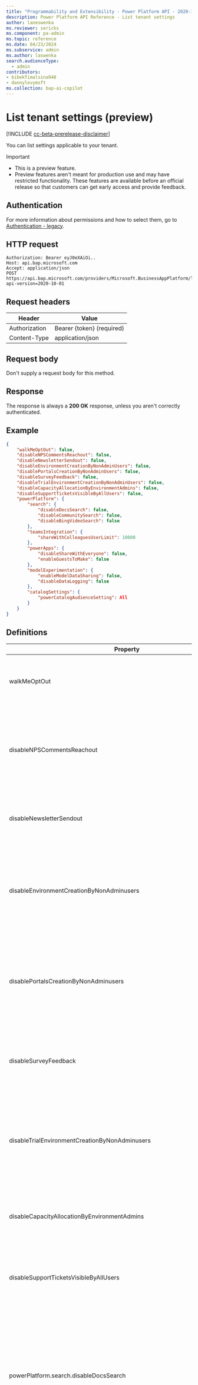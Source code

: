 ```yaml
---
title: "Programmability and Extensibility - Power Platform API - 2020-10-01 - List tenant settings (preview) | Microsoft Docs"
description: Power Platform API Reference - List tenant settings
author: laneswenka
ms.reviewer: sericks
ms.component: pa-admin
ms.topic: reference
ms.date: 04/23/2024
ms.subservice: admin
ms.author: laswenka
search.audienceType: 
  - admin
contributors:
- bibekTimalsina948
- dannylevymsft
ms.collection: bap-ai-copilot
---
```


# List tenant settings (preview)

[!INCLUDE [cc-beta-prerelease-disclaimer](../includes/cc-beta-prerelease-disclaimer.md)]

You can list settings applicable to your tenant.

> [!Important]
> - This is a preview feature.
> - Preview features aren't meant for production use and may have restricted functionality. These features are available before an official release so that customers can get early access and provide feedback.

## Authentication

For more information about permissions and how to select them, go to [Authentication - legacy](programmability-authentication.md).

## HTTP request

```http
Authorization: Bearer eyJ0eXAiOi..
Host: api.bap.microsoft.com
Accept: application/json
POST https://api.bap.microsoft.com/providers/Microsoft.BusinessAppPlatform/listtenantsettings?api-version=2020-10-01
```

## Request headers

| Header         | Value                     |
|----------------|---------------------------|
| Authorization  | Bearer {token} (required) |
| Content-Type   | application/json          |

## Request body

Don't supply a request body for this method.

## Response

The response is always a **200 OK** response, unless you aren't correctly authenticated. 

## Example

```json
{
    "walkMeOptOut": false,
    "disableNPSCommentsReachout": false,
    "disableNewsletterSendout": false,
    "disableEnvironmentCreationByNonAdminUsers": false,
    "disablePortalsCreationByNonAdminUsers": false,
    "disableSurveyFeedback": false,
    "disableTrialEnvironmentCreationByNonAdminUsers": false,
    "disableCapacityAllocationByEnvironmentAdmins": false,
    "disableSupportTicketsVisibleByAllUsers": false,
    "powerPlatform": {
        "search": {
            "disableDocsSearch": false,
            "disableCommunitySearch": false,
            "disableBingVideoSearch": false
        },
        "teamsIntegration": {
            "shareWithColleaguesUserLimit": 10000
        },
        "powerApps": {
            "disableShareWithEveryone": false,
            "enableGuestsToMake": false
        },
        "modelExperimentation": {
            "enableModelDataSharing": false,
            "disableDataLogging": false
        },
        "catalogSettings": {
            "powerCatalogAudienceSetting": All
        }   
    }
}
```
## Definitions

| Property | Type | Description |
|----------|------|-------------|
|walkMeOptOut| Boolean | This is a legacy setting that is no longer used by the platform. Default value is false.|
|disableNPSCommentsReachout| Boolean | Ability to disable re-surveying users who left prior feedback via NPS prompts in Power Platform. Default value is false.|
|disableNewsletterSendout | Boolean | Ability to disable the newsletter sendout feature. Default value is false.|
|disableEnvironmentCreationByNonAdminusers | Boolean | Restrict all environments to be created by tenant admins, Power Platform admins, or Dynamics 365 service admins. Default value is false.|
|disablePortalsCreationByNonAdminusers | Boolean | Restrict all portals to be created by tenant admins, Power Platform admins, or Dynamics 365 service admins. Default value is false.|
|disableSurveyFeedback | Boolean | Ability to disable all NPS survey feedback prompts in Power Platform. Default value is false.|
|disableTrialEnvironmentCreationByNonAdminusers | Boolean | Restrict all trial environments to be created by tenant admins, Power Platform admins, or Dynamics 365 service admins. Default value is false.|
|disableCapacityAllocationByEnvironmentAdmins | Boolean | Ability to disable capacity allocation by environment administrators. Default value is false.|
|disableSupportTicketsVisibleByAllUsers | Boolean | Ability to disable support ticket creation by nonadmin users in the tenant. Default value is false.|
|powerPlatform.search.disableDocsSearch | Boolean | When this setting is true, users in the environment can see a message that indicates Microsoft Learn and documentation search categories have been turned off by the administrator. Default value is false.|
|powerPlatform.search.disableCommunitySearch | Boolean | When this setting is true, users in the environment can see a message that indicates community and blog search categories have been turned off by the administrator. Default value is false.|
|powerPlatform.search.disableBingVideoSearch | Boolean | When this setting is true, users in the environment can see a message that indicates video search categories have been turned off by the administrator. Default value is false.|
|powerPlatform.powerApps.disableShareWithEveryone | Boolean | Ability to disable the **Share with Everyone** capability for nonadmin users in all Power Apps. Default value is false.|
|powerPlatform.teamsIntegration.shareWithColleaguesUserLimit | Integer | Maximum value setting for the number of users in a security group used to share an app built using Power Apps on Microsoft Teams. Default value is 10000 but can be increased or decreased, as required.|
|powerPlatform.powerApps.disableShareWithEveryone | Boolean | Ability to disable the **Share with Everyone** capability in all Power Apps. Default value is false.|
|powerPlatform.powerApps.DisableConnectionSharingWithEveryone | Boolean | Gets or sets a value indicating whether non-admin users in the tenant can share connections with everyone. Default value is false. |
|powerPlatform.powerApps.enableGuestsToMake | Boolean | Ability to allow guest users in your tenant to create Power Apps. Default value is false.|
|powerPlatform.powerApps.disableMembersIndicator | Boolean | This setting isn't currently used by the platform but might be used in the future.|
|powerPlatform.powerApps.disableMakerMatch | Boolean | This setting isn't currently used by the platform but might be used in the future.|
|powerPlatform.powerApps.disableUnusedLicenseAssignment | Boolean | This setting isn't currently used by the platform but might be used in the future.|
|powerPlatform.powerApps.disableCreateFromImage | Boolean | Allow people to use AI to generate an app based on an image. Default value is false.|
|powerPlatform.powerApps.disableCreateFromFigma | Boolean | Allow people to create a canvas app based on a Figma file. Default value is false.|
|powerPlatform.powerApps.disableConnectionSharingWithEveryone | Boolean | This setting isn't currently used by the platform but might be used in the future.|
|powerPlatform.teamsIntegration.shareWithColleaguesUserLimit | Integer | Maximum value setting for the number of users in a security group used to share an app built using Power Apps on Microsoft Teams. Default value is 10000 but can be increased or decreased, as required.|
|powerPlatform.powerAutomate.disableCopilot | Boolean | Disables cloud flows copilot in Power Automate.<br><br>It doesn't control the ability to add AI-related connectors or actions in the flow designer. For example, the Skills connector or AI Builder creates text with a GPT action. Default value is false.|
|powerPlatform.powerAutomate.disableCopilotWithBing | Boolean | Disables the copilot-enhanced help feature within Power Automate to enhance answers on product documentation through Bing Search. Default value is false.|
|powerPlatform.environments.preferredEnvironmentLocation | String | Explicitly set the default location (Geo) for environments that are created without a location (Geo) specified. This includes Teams environments.|
|powerPlatform.environments.disablePreferredDataLocationForTeamsEnvironment | Boolean | Ignore the Teams group-preferred data location when provisioning a Teams environment. Default value is false.|
|powerPlatform.governance.disableAdminDigest | Boolean | Disables the weekly admin digest email for Managed Environments. Default value is false. |
|powerPlatform.governance.disableDeveloperEnvironmentCreationByNonAdminusers | Boolean | Restrict all developer environments to be created by tenant admins, Power Platform admins, or Dynamics 365 service admins. Default is false.|
|powerPlatform.governance.enableDefaultEnvironmentRouting | Boolean | Enables the Default Environment routing feature that creates personal, developer environments for new makers. Default value is false. |
|powerPlatform.governance.policy.enableDesktopFlowDataPolicyManagement | Boolean | When this setting is true, admins can view and manage desktop flow action groups in DLP policies in the Power Platform admin center. Default value is false.|
|powerPlatform.governance.policy.enableAzureCommercialConnectionsFromUsGov | Boolean | This setting isn't currently used by the platform but might be used in the future.|
|powerPlatform.licensing.disableUseOfUnassignedAIBuilderCredits| Boolean | Ability to use unallocated AI Builder credits in environments without allocated credits. Default value is true. |
|powerPlatform.licensing.disableBillingPolicyCreationByNonAdminUsers | Boolean | This is a legacy setting that is no longer used by the platform. Default value is false.|
|powerPlatform.licensing.enableTenantCapacityReportForEnvironmentAdmins | Boolean | Ability to allow tenant, Power Platform, or Dynamics 365 admins to grant permissions to an environment administrator to view the **Capacity summary** tab. Default value is false.|
|powerPlatform.licensing.storageCapacityConsumptionWarningThreshold | INT | This setting isn't currently used by the platform but might be used in the future.|
|powerPlatform.licensing.EnableTenantLicensingReportForEnvironmentAdmins | Boolean | Ability to allow tenant, Power Platform, or Dynamics 365 admins to grant permissions to an environment administrator to view the tenant-scoped license reports. Default value is false.|
|powerPlatform.licensing.ApplyAutoClaimToOnlyManagedEnvironments | Boolean | Allows admins to choose if the license autoclaim policies are applied on Managed Environments or all environments, including standard ones. Default is true.|
|powerPlatform.champions.disableChampionsInvitationReachout | Boolean | This setting isn't currently used by the platform but might be used in the future.|
|powerPlatform.champions.disableSkillsMatchInvitationReachout | Boolean | This setting isn't currently used by the platform but might be used in the future.|
|powerPlatform.intelligence.disableCopilot | Boolean | Allow canvas editors and admins to get AI-powered answers to how-to questions. Currently in preview. Default value is false.|
|powerPlatform.intelligence.enableOpenAiBotPublishing | Boolean | This setting isn't currently used by the platform but might be used in the future.|
|powerPlatform.intelligence.disableCopilotFeedback | Boolean | When using Copilot in Power Apps, allow users to submit feedback to Microsoft. Default value is false.|
|powerPlatform.intelligence.disableCopilotFeedbackMetadata | Boolean | When using Copilot in Power Apps, allow users to share their prompts, questions, and requests with Microsoft. Default value is true.|
|powerPlatform.modelExperimentation.enableModelDataSharing | Boolean | Ability to allow Microsoft to read Power Automate Copilot AI feature customer data (inputs and outputs) and provide improved models. Default value is false.|
|powerPlatform.modelExperimentation.disableDataLogging | Boolean | Ability to disable data logging and remove all data logged for Power Automate Copilot AI feature customer data (inputs and outputs). Default value is false.|
|powerPlatform.catalogSettings.powerCatalogAudienceSetting | Enum |This setting is reserved for future use. No enforcement is driven by this setting at the current time.|
|powerPlatform.gccCommercialSettings.disableGccCommercialAccess | Boolean |Turning on this setting allows connections to resources in Azure commercial that operate and send data outside the Power Platform US Government compliance boundary. This is specifically used to allow access to commercial resources from GCC cloud versions of Power Platform Connectors.|


[!INCLUDE[footer-include](../includes/footer-banner.md)]

